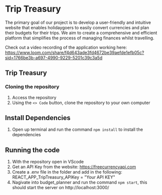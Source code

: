 # Trip Treasury 

The primary goal of our project is to develop a user-friendly and intuitive
website that enables holidaygoers to easily convert currencies and plan
their budgets for their trips. We aim to create a comprehensive and
efficient platform that simplifies the process of managing finances whilst
travelling.

Check out a video recording of the application working here:
https://www.loom.com/share/f4d643ade3fd4672be39aefde1efb05c?sid=1766be3b-a697-4990-9229-5201c39c3a5d 


## Trip Treasury 

### Cloning the repository

1. Access the repository
2. Using the `<> Code` button, clone the repository to your own computer

## Install Dependencies
1. Open up terminal and run the command `npm install`  to install the dependencies


## Running the code
1. With the repository open in VScode
2. Get an API Key from the website: https://freecurrencyapi.com
3. Create a .env file in the folder and add in the following:
    REACT_APP_TripTreasury_APIKey = "Your API KEY"
4. Nagivate into budget_planner and run the command `npm start`, this should start the server on http://localhost:3000/

